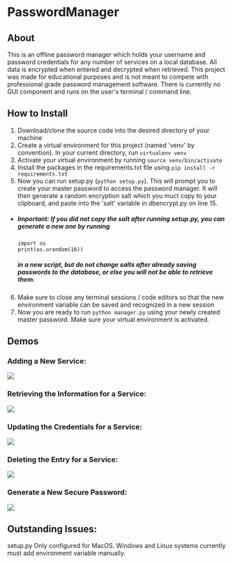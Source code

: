 # PasswordManager 

## About
This is an offline password manager which holds your username and password credentials for any number of services on a local database.
All data is encrypted when entered and decrypted when retrieved. This project was made for educational purposes and is not meant to compete with
professional grade password management software. There is currently no GUI component and runs on the user's terminal / command line.

## How to Install
1. Download/clone the source code into the desired directory of your machine
2. Create a virtual environment for this project (named 'venv' by convention). In your current directory, run ```virtualenv venv```
3. Activate your virtual environment by running ```source venv/bin/activate```
4. Install the packages in the requirements.txt file using ```pip install -r requirements.txt```
5. Now you can run setup.py (```python setup.py```). This will prompt you to create your master password to access the 
password manager. It will then generate a random encryption salt which you muct copy to your clipboard, and paste into the 
'salt' variable in dbencrypt.py on line 15.
- ##### Important: If you did not copy the salt after running setup.py, you can generate a new one by running 
  ```
  import os
  print(os.urandom(16))
  ``` 
  ##### in a new script, but do not change salts after already saving passwords to the database, or else you will not be able to retrieve them.
  
6. Make sure to close any terminal sessions / code editors so that the new environment variable can be saved and recognized in a new session
7. Now you are ready to run `python manager.py` using your newly created master password. Make sure your virtual environment is activated.

## Demos

### Adding a New Service:
![](https://github.com/LBellosguardo/ProjectDemos/blob/main/Addpass.gif)
### Retrieving the Information for a Service:
![](https://github.com/LBellosguardo/ProjectDemos/blob/main/Retrievepass.gif)
### Updating the Credentials for a Service:
![](https://github.com/LBellosguardo/ProjectDemos/blob/main/Updatepass.gif)
### Deleting the Entry for a Service:
![](https://github.com/LBellosguardo/ProjectDemos/blob/main/Deletepass.gif)
### Generate a New Secure Password:
![](https://github.com/LBellosguardo/ProjectDemos/blob/main/Generatepass.gif)

## Outstanding Issues:

setup.py Only configured for MacOS. Windows and Linux systems currently must add environment variable manually.
